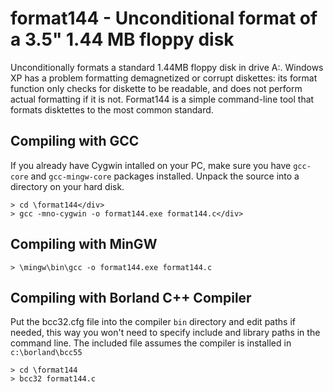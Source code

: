 # format144 - Unconditional format of a 3.5" 1.44 MB floppy disk

Unconditionally formats a standard 1.44MB floppy disk in drive A:. Windows XP has a problem formatting demagnetized or corrupt diskettes: its format function only checks for diskette to be readable, and does not perform actual formatting if it is not. Format144 is a simple command-line tool that formats disktettes to the most common standard.

## Compiling with GCC

If you already have Cygwin intalled on your PC, make sure you have
`gcc-core` and `gcc-mingw-core`
packages installed. Unpack the source into a directory on your hard disk.
```
> cd \format144</div>
> gcc -mno-cygwin -o format144.exe format144.c</div>
```
## Compiling with MinGW

```
> \mingw\bin\gcc -o format144.exe format144.c
```

## Compiling with Borland C++ Compiler

Put the bcc32.cfg file into the compiler `bin` directory and edit paths if needed, this way
you won't need to specify include and library paths in the command line.
The included file assumes the compiler is installed in `c:\borland\bcc55`

```
> cd \format144
> bcc32 format144.c
```
